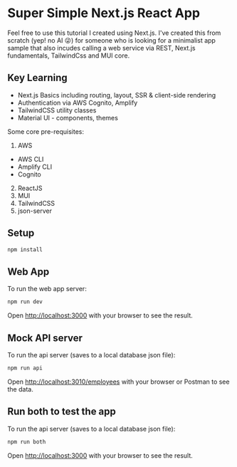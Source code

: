# Super Simple Next.js React App

Feel free to use this tutorial I created using Next.js.
I've created this from scratch (yep! no AI 😜) for someone who is looking for a minimalist app sample that also incudes calling a web service via REST, Next.js fundamentals, TailwindCss and MUI core.

## Key Learning
- Next.js Basics including routing, layout, SSR & client-side rendering
- Authentication via AWS Cognito, Amplify
- TailwindCSS utility classes
- Material UI - components, themes

Some core pre-requisites:

1. AWS

- AWS CLI
- Amplify CLI
- Cognito

2. ReactJS
3. MUI
4. TailwindCSS
5. json-server

## Setup
```bash
npm install
```

## Web App

To run the web app server:

```bash
npm run dev
```

Open [http://localhost:3000](http://localhost:3000) with your browser to see the result.

## Mock API server

To run the api server (saves to a local database json file):

```bash
npm run api
```

Open [http://localhost:3010/employees](http://localhost:3010/employees) with your browser or Postman to see the data.

## Run both to test the app

To run the api server (saves to a local database json file):

```bash
npm run both
```

Open [http://localhost:3000](http://localhost:3000) with your browser to see the result.
